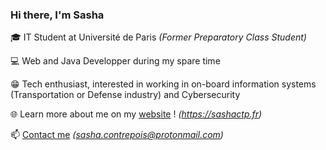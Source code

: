 ### Hi there, I'm Sasha

🎓 IT Student at Université de Paris *(Former Preparatory Class Student)*

💻 Web and Java Developper during my spare time

😁 Tech enthusiast, interested in working in on-board information systems (Transportation or Defense industry) and Cybersecurity

🌐 Learn more about me on my [website](http://sashactp.fr) ! *(https://sashactp.fr)*

📫 [Contact me](mailto:sasha.contrepois@protonmail.com) *(sasha.contrepois@protonmail.com)*
